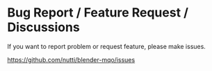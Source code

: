 # Bug Report / Feature Request / Discussions

If you want to report problem or request feature, please make issues.

https://github.com/nutti/blender-mqo/issues
